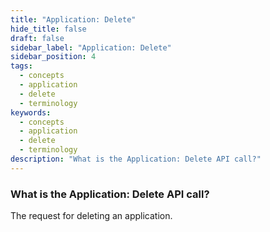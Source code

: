 ```yaml
---
title: "Application: Delete"
hide_title: false
draft: false
sidebar_label: "Application: Delete"
sidebar_position: 4
tags:
  - concepts
  - application
  - delete
  - terminology
keywords:
  - concepts
  - application
  - delete
  - terminology
description: "What is the Application: Delete API call?"
---
```


### What is the Application: Delete API call?

The request for deleting an application.
